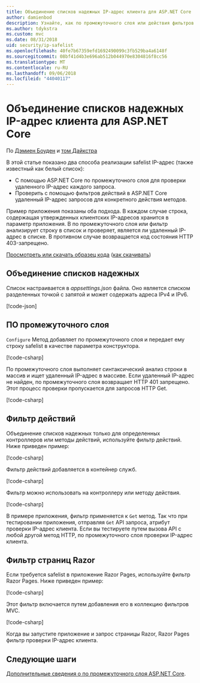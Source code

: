 ```yaml
---
title: Объединение списков надежных IP-адрес клиента для ASP.NET Core
author: damienbod
description: Узнайте, как по промежуточного слоя или действия фильтров для проверки IP-адресов на основе списка утвержденных IP-адреса записи.
ms.author: tdykstra
ms.custom: mvc
ms.date: 08/31/2018
uid: security/ip-safelist
ms.openlocfilehash: 40fe7b67359efd1692490099c3fb529ba4a6148f
ms.sourcegitcommit: 08bf41d4b3e696ab512b044970e8304816f8cc56
ms.translationtype: MT
ms.contentlocale: ru-RU
ms.lasthandoff: 09/06/2018
ms.locfileid: "44040117"
---
```

# <a name="client-ip-safelist-for-aspnet-core"></a>Объединение списков надежных IP-адрес клиента для ASP.NET Core

По [Дэмиен Боуден](https://twitter.com/damien_bod) и [том Дайкстра](https://github.com/tdykstra)
 
В этой статье показано два способа реализации safelist IP-адрес (также известный как белый список):

* С помощью ASP.NET Core по промежуточного слоя для проверки удаленного IP-адрес каждого запроса.
* Проверить с помощью фильтров действий в ASP.NET Core удаленный IP-адрес запросов для конкретного действия методов.

Пример приложения показаны оба подхода. В каждом случае строка, содержащая утвержденных клиентских IP-адресов хранится в параметр приложения. В по промежуточного слоя или фильтр анализирует строку в список и проверяет, является ли удаленный IP-адрес в списке. В противном случае возвращается код состояния HTTP 403-запрещено.

[Просмотреть или скачать образец кода](https://github.com/aspnet/Docs/tree/master/aspnetcore/security/ip-safelist/samples/2.x/ClientIpAspNetCore) ([как скачивать](xref:tutorials/index#how-to-download-a-sample))

## <a name="the-safelist"></a>Объединение списков надежных

Список настраивается в *appsettings.json* файла. Оно является списком разделенных точкой с запятой и может содержать адреса IPv4 и IPv6.

[!code-json[](ip-safelist/samples/2.x/ClientIpAspNetCore/appsettings.json?highlight=2)]

## <a name="middleware"></a>ПО промежуточного слоя

`Configure` Метод добавляет по промежуточного слоя и передает ему строку safelist в качестве параметра конструктора.

[!code-csharp[](ip-safelist/samples/2.x/ClientIpAspNetCore/Startup.cs?name=snippet_Configure&highlight=7)]

По промежуточного слоя выполняет синтаксический анализ строки в массив и ищет удаленный IP-адрес в массиве. Если удаленный IP-адрес не найден, по промежуточного слоя возвращает HTTP 401 запрещено. Этот процесс проверки пропускается для запросов HTTP Get.

[!code-csharp[](ip-safelist/samples/2.x/ClientIpAspNetCore/AdminSafeListMiddleware.cs?name=snippet_ClassOnly)]

## <a name="action-filter"></a>Фильтр действий

Объединение списков надежных только для определенных контроллеров или методы действий, используйте фильтр действий. Ниже приведен пример: 

[!code-csharp[](ip-safelist/samples/2.x/ClientIpAspNetCore/Filters/ClientIdCheckFilter.cs)]

Фильтр действий добавляется в контейнер служб.

[!code-csharp[](ip-safelist/samples/2.x/ClientIpAspNetCore/Startup.cs?name=snippet_ConfigureServices&highlight=3)]

Фильтр можно использовать на контроллеру или методу действия.

[!code-csharp[](ip-safelist/samples/2.x/ClientIpAspNetCore/Controllers/ValuesController.cs?name=snippet_Filter&highlight=1)]

В примере приложения, фильтр применяется к `Get` метод. Так что при тестировании приложения, отправляя `Get` API запроса, атрибут проверки IP-адрес клиента. Если вы тестируете путем вызова API с любой другой метод HTTP, по промежуточного слоя проверки IP-адрес клиента.

## <a name="razor-pages-filter"></a>Фильтр страниц Razor 

Если требуется safelist в приложение Razor Pages, используйте фильтр Razor Pages. Ниже приведен пример: 

[!code-csharp[](ip-safelist/samples/2.x/ClientIpAspNetCore/Filters/ClientIdCheckPageFilter.cs)]

Этот фильтр включается путем добавления его в коллекцию фильтров MVC.

[!code-csharp[](ip-safelist/samples/2.x/ClientIpAspNetCore/Startup.cs?name=snippet_ConfigureServices&highlight=7-9)]

Когда вы запустите приложение и запрос страницы Razor, Razor Pages фильтр проверки IP-адрес клиента.

## <a name="next-steps"></a>Следующие шаги

[Дополнительные сведения о по промежуточного слоя ASP.NET Core](xref:fundamentals/middleware/index).
